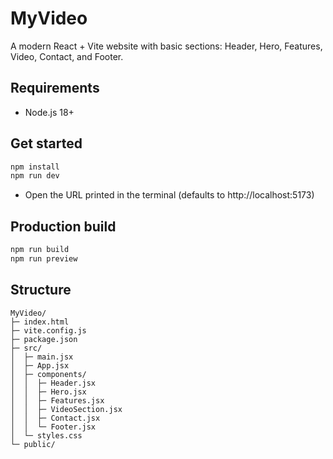 # MyVideo

A modern React + Vite website with basic sections: Header, Hero, Features, Video, Contact, and Footer.

## Requirements
- Node.js 18+

## Get started
```bash
npm install
npm run dev
```
- Open the URL printed in the terminal (defaults to http://localhost:5173)

## Production build
```bash
npm run build
npm run preview
```

## Structure
```
MyVideo/
├─ index.html
├─ vite.config.js
├─ package.json
├─ src/
│  ├─ main.jsx
│  ├─ App.jsx
│  ├─ components/
│  │  ├─ Header.jsx
│  │  ├─ Hero.jsx
│  │  ├─ Features.jsx
│  │  ├─ VideoSection.jsx
│  │  ├─ Contact.jsx
│  │  └─ Footer.jsx
│  └─ styles.css
└─ public/
```
